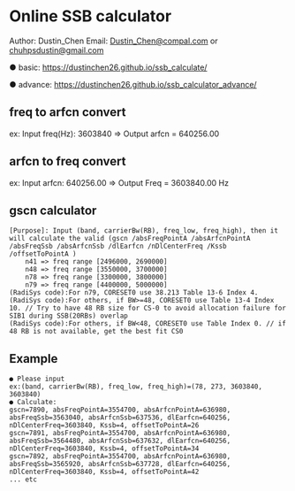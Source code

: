 # Online SSB calculator
Author: Dustin_Chen Email: Dustin_Chen@compal.com or chuhpsdustin@gmail.com

● basic: https://dustinchen26.github.io/ssb_calculate/

● advance: https://dustinchen26.github.io/ssb_calculator_advance/

## freq to arfcn convert
ex:
Input freq(Hz): 3603840 => Output arfcn = 640256.00

## arfcn to freq convert
ex:
Input arfcn: 640256.00 => Output Freq = 3603840.00 Hz

## gscn calculator
```
[Purpose]: Input (band, carrierBw(RB), freq_low, freq_high), then it will calculate the valid (gscn /absFreqPointA /absArfcnPointA /absFreqSsb /absArfcnSsb /dlEarfcn /nDlCenterFreq /Kssb /offsetToPointA )
	n41 => freq range [2496000, 2690000]
	n48 => freq range [3550000, 3700000]
	n78 => freq range [3300000, 3800000]
	n79 => freq range [4400000, 5000000]
(RadiSys code):For n79, CORESET0 use 38.213 Table 13-6 Index 4.
(RadiSys code):For others, if BW>=48, CORESET0 use Table 13-4 Index 10. // Try to have 48 RB size for CS-0 to avoid allocation failure for SIB1 during SSB(20RBs) overlap
(RadiSys code):For others, if BW<48, CORESET0 use Table Index 0. // if 48 RB is not available, get the best fit CS0
```
## Example
```
● Please input
ex:(band, carrierBw(RB), freq_low, freq_high)=(78, 273, 3603840, 3603840)
● Calculate:
gscn=7890, absFreqPointA=3554700, absArfcnPointA=636980, absFreqSsb=3563040, absArfcnSsb=637536, dlEarfcn=640256, nDlCenterFreq=3603840, Kssb=4, offsetToPointA=26
gscn=7891, absFreqPointA=3554700, absArfcnPointA=636980, absFreqSsb=3564480, absArfcnSsb=637632, dlEarfcn=640256, nDlCenterFreq=3603840, Kssb=4, offsetToPointA=34
gscn=7892, absFreqPointA=3554700, absArfcnPointA=636980, absFreqSsb=3565920, absArfcnSsb=637728, dlEarfcn=640256, nDlCenterFreq=3603840, Kssb=4, offsetToPointA=42
... etc

```
